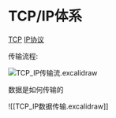 # TCP/IP体系

[TCP](Network_TCP_Protocol.md) [IP协议](IP协议.md)

传输流程:

![TCP_IP传输流.excalidraw](TCP_IP传输流.excalidraw)

数据是如何传输的

![[TCP_IP数据传输.excalidraw]]


